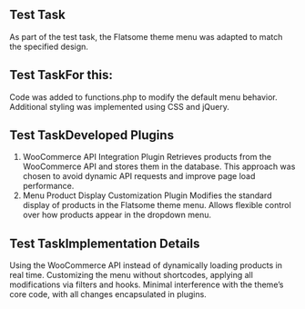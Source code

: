 ## Test Task
As part of the test task, the Flatsome theme menu was adapted to match the specified design.
## Test TaskFor this:
Code was added to functions.php to modify the default menu behavior.
Additional styling was implemented using CSS and jQuery.
## Test TaskDeveloped Plugins
1. WooCommerce API Integration Plugin
Retrieves products from the WooCommerce API and stores them in the database.
This approach was chosen to avoid dynamic API requests and improve page load performance.
2. Menu Product Display Customization Plugin
Modifies the standard display of products in the Flatsome theme menu.
Allows flexible control over how products appear in the dropdown menu.
## Test TaskImplementation Details
Using the WooCommerce API instead of dynamically loading products in real time.
Customizing the menu without shortcodes, applying all modifications via filters and hooks.
Minimal interference with the theme’s core code, with all changes encapsulated in plugins.
